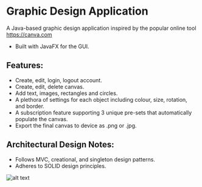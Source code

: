 # Graphic Design Application
A Java-based graphic design application inspired by the popular online tool https://canva.com

- Built with JavaFX for the GUI.

## Features:
- Create, edit, login, logout account.
- Create, edit, delete canvas.
- Add text, images, rectangles and circles.
- A plethora of settings for each object including colour, size, rotation, and border.
- A subscription feature supporting 3 unique pre-sets that automatically populate the canvas.
- Export the final canvas to device as .png or .jpg.

## Architectural Design Notes:
- Follows MVC, creational, and singleton design patterns.
- Adheres to SOLID design principles.

![alt text](https://i.imgur.com/JtlDPHM.png)
